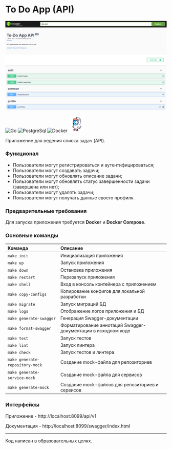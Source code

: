 # To Do App (API)

![](readme-data/cover.png)

<img src="https://go.dev/blog/go-brand/Go-Logo/SVG/Go-Logo_Blue.svg" alt="Go" title="Go" width="50" height="50"/> <img src="https://upload.wikimedia.org/wikipedia/commons/2/29/Postgresql_elephant.svg" alt="PostgreSql" title="PostgreSql" width="40" height="40"/> <img src="https://www.vectorlogo.zone/logos/docker/docker-tile.svg" alt="Docker" title="Docker" width="40" height="40"/> <img src="https://raw.githubusercontent.com/pressly/goose/refs/heads/main/assets/goose_logo.png" alt="Goose" title="Goose" width="50" height="50"/>

Приложение для ведения списка задач (API).

### Функционал

- Пользователи могут регистрироваться и аутентифицироваться;
- Пользователи могут создавать задачи;
- Пользователи могут обновлять описание задачи;
- Пользователи могут обновлять статус завершенности задачи (завершена или нет);
- Пользователи могут удалять задачи;
- Пользователи могут получать данные своего профиля.

### Предварительные требования

Для запуска приложения требуется **Docker** и **Docker Compose**.

### Основные команды

| Команда                           | Описание                                                      |
|:----------------------------------|:--------------------------------------------------------------|
| `make init`                       | Инициализация приложения                                      |
| `make up`                         | Запуск приложения                                             |
| `make down`                       | Остановка приложения                                          |
| `make restart`                    | Перезапуск приложения                                         |
| `make shell`                      | Вход в консоль контейнера с приложением                       |
| `make copy-configs`               | Копирование конфигов для локальной разработки                 |
| `make migrate`                    | Запуск миграций БД                                            |
| `make logs`                       | Отображение логов приложения и БД                             |
| `make generate-swagger`           | Генерация Swagger-документации                                |
| `make format-swagger`             | Форматирование аннотаций Swagger-документации в исходном коде |
| `make test`                       | Запуск тестов                                                 |
| `make lint`                       | Запуск линтера                                                |
| `make check`                      | Запуск тестов и линтера                                       |
| `make generate-repository-mock`   | Создание mock-файла для репозиториев                          |
| `make generate-service-mock`      | Создание mock-файла для сервисов                              |
| `make generate-mock`              | Создание mock-файлов для репозиториев и сервисов              |

### Интерфейсы

Приложение - http://localhost:8099/api/v1

Документация - http://localhost:8099/swagger/index.html

---

Код написан в образовательных целях.